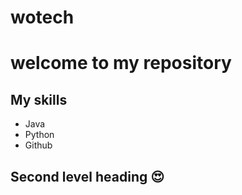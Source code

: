 # wotech

# welcome to my repository
## My skills 
- Java
- Python
- Github

## Second level heading 😍

